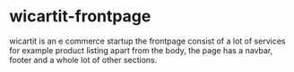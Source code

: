# wicartit-frontpage
wicartit is an e commerce startup 
the frontpage consist of a lot of services for example product listing
apart from the body, the page has a navbar, footer and a whole lot of other sections.

